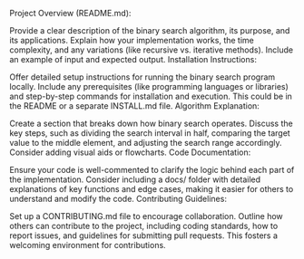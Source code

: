 Project Overview (README.md):

Provide a clear description of the binary search algorithm, its purpose, and its applications. Explain how your implementation works, the time complexity, and any variations (like recursive vs. iterative methods). Include an example of input and expected output.
Installation Instructions:

Offer detailed setup instructions for running the binary search program locally. Include any prerequisites (like programming languages or libraries) and step-by-step commands for installation and execution. This could be in the README or a separate INSTALL.md file.
Algorithm Explanation:

Create a section that breaks down how binary search operates. Discuss the key steps, such as dividing the search interval in half, comparing the target value to the middle element, and adjusting the search range accordingly. Consider adding visual aids or flowcharts.
Code Documentation:

Ensure your code is well-commented to clarify the logic behind each part of the implementation. Consider including a docs/ folder with detailed explanations of key functions and edge cases, making it easier for others to understand and modify the code.
Contributing Guidelines:

Set up a CONTRIBUTING.md file to encourage collaboration. Outline how others can contribute to the project, including coding standards, how to report issues, and guidelines for submitting pull requests. This fosters a welcoming environment for contributions.
